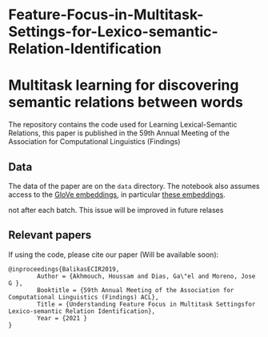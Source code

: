 # Feature-Focus-in-Multitask-Settings-for-Lexico-semantic-Relation-Identification

# Multitask learning for discovering semantic relations between words

The repository contains the code used for Learning Lexical-Semantic Relations, this paper is published in the 59th Annual Meeting of the Association for Computational Linguistics (Findings)




## Data
The data of the paper are on the `data` directory. The notebook also assumes access to the [GloVe embeddings](https://nlp.stanford.edu/projects/glove/), in particular [these embeddings](http://nlp.stanford.edu/data/glove.6B.zip).

not after each batch. This issue will be improved in future relases

## Relevant papers
If using the code, please cite our paper (Will be available soon): 
```
@inproceedings{BalikasECIR2019,
        Author = {Akhmouch, Houssam and Dias, Ga\"el and Moreno, Jose G },
        Booktitle = {59th Annual Meeting of the Association for Computational Linguistics (Findings) ACL},
        Title = {Understanding Feature Focus in Multitask Settingsfor Lexico-semantic Relation Identification},
        Year = {2021 }
}
```
